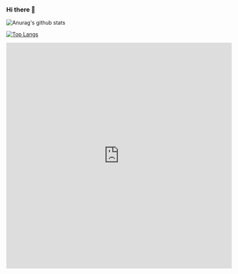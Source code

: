### Hi there 👋

![Anurag's github stats](https://github-readme-stats.vercel.app/api?username=yadnyesh&count_private=true&show_icons=true&theme=vue)


[![Top Langs](https://github-readme-stats.vercel.app/api/top-langs/?username=yadnyesh)](https://github.com/yadnyesh/github-readme-stats)

<iframe width="600" height="600" src="https://ionicabizau.github.io/github-profile-languages/api.html?@yadnyesh" frameborder="0"></iframe>

<!--
**yadnyesh/yadnyesh** is a ✨ _special_ ✨ repository because its `README.md` (this file) appears on your GitHub profile.

Here are some ideas to get you started:

- 🔭 I’m currently working on ...
- 🌱 I’m currently learning ...
- 👯 I’m looking to collaborate on ...
- 🤔 I’m looking for help with ...
- 💬 Ask me about ...
- 📫 How to reach me: ...
- 😄 Pronouns: ...
- ⚡ Fun fact: ...
-->
